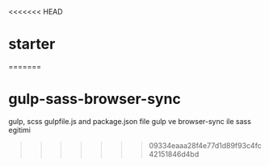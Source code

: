 <<<<<<< HEAD
# starter
=======
# gulp-sass-browser-sync
gulp, scss gulpfile.js and package.json file
gulp ve browser-sync ile sass egitimi
>>>>>>> 09334eaaa28f4e77d1d89f93c4fc42151846d4bd
